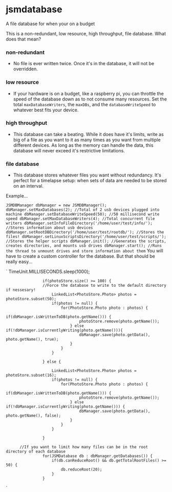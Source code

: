 # jsmdatabase
A file database for when your on a budget

This is a non-redundant, low resource, high throughput, file database.
What does that mean?

### non-redundant ###
  * No file is ever written twice. Once it's in the database, it will not be overridden.
### low resource ###
  * If your hardware is on a budget, like a raspberry pi, you can throttle the speed of the database down as
    to not consume many resources. Set the total `maxDatabaseWriters`, the `maxDBs`, and the `databaseWriteSpeed` to
    whatever best fits your device.
### high throughput ###
  * This database can take a beating. While it does have it's limits, write as big of a file as you want to it as many times 
    as you want from multiple different devices. As long as the memory can handle the data, this database will never
    exceed it's restrictive limitations.
### file database ###
  * This database stores whatever files you want without redundancy. It's perfect for a timelapse setup: when sets of data
    are needed to be stored on an interval.
    
    
Example...

`
JSMDBManager dbManager = new JSMDBManager();
dbManager.setMaxDatabases(2); //Total of 2 usb devices plugged into machine
dbManager.setDatabaseWriteSpeed(50); //50 millisecond write speed
dbManager.setMaxDatabaseWriters(4); //Total concurrent file writers
dbManager.setInfoFileDirectory('/home/user/test/info/'); //Stores information about usb devices
dbManager.setRootDBDirectory('/home/user/test/rootdb/'); //Stores the files!
dbManager.setLinuxScriptsDirectory('/home/user/test/scripts/'); //Stores the helper scripts
dbManager.init(); //Generates the scripts, creates directories, and mounts usb drives
dbManager.start(); //Runs the thread to unmount drives and store information about them
`
You will have to create a custom controller for the database. But that should be really easy...

`
          TimeUnit.MILLISECONDS.sleep(1000);
				
				 	if(photoStore.size() >= 100) {
				    //Force the database to write to the default directory if nessesary!		
						LinkedList<PhotoStore.Photo> photos = photoStore.subset(50);
						if(photos != null) {
							for(PhotoStore.Photo photo : photos) {
								if(dbManager.isWrittenToDB(photo.getName())) {
									photoStore.remove(photo.getName());
								} else if(!dbManager.isCurrentlyWriting(photo.getName())){
									dbManager.save(photo.getData(), photo.getName(), true);
								}
							}
						}
						
					} else {
						
						LinkedList<PhotoStore.Photo> photos = photoStore.subset(16);
						if(photos != null) {
							for(PhotoStore.Photo photo : photos) {
								if(dbManager.isWrittenToDB(photo.getName())) {
									photoStore.remove(photo.getName());
								} else if(!dbManager.isCurrentlyWriting(photo.getName())) {
									dbManager.save(photo.getData(), photo.getName(), false);
								}
							}
						}
						
					}	
					
          //If you want to limit how many files can be in the root directory of each database
					for(JSMDatabase db : dbManager.getDatabases()) {
						if(db.canReduceRoot() && db.getTotalRootFiles() >= 50) {
							db.reduceRoot(20);
						}
					}
`
